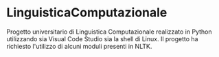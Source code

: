 # LinguisticaComputazionale
Progetto universitario di Linguistica Computazionale realizzato in Python utilizzando sia Visual Code Studio sia la shell di Linux. 
Il progetto ha richiesto l'utilizzo di alcuni moduli presenti in NLTK.
